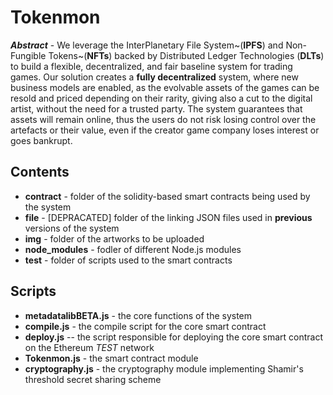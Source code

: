 # Tokenmon

**_Abstract_** - We leverage the InterPlanetary File System~(**IPFS**) and Non-Fungible Tokens~(**NFTs**) backed by Distributed Ledger Technologies (**DLTs**) to build a flexible, decentralized, and fair baseline system for trading games. Our solution creates a **fully decentralized** system, where new business models are enabled, as the evolvable assets of the games can be resold and priced depending on their rarity, giving also a cut to the digital artist, without the need for a trusted party. The system guarantees that assets will remain online, thus the users do not risk losing control over the artefacts or their value, even if the creator game company loses interest or goes bankrupt. 

## Contents

- **contract** - folder of the solidity-based smart contracts being used by the system
- **file** - [DEPRACATED] folder of the linking JSON files used in **previous** versions of the system
- **img** - folder of the artworks to be uploaded
- **node_modules** - fodler of different Node.js modules
- **test** - folder of scripts used to the smart contracts

## Scripts

- **metadatalibBETA.js** - the core functions of the system
- **compile.js** - the compile script for the core smart contract
- **deploy.js** -- the script responsible for deploying the core smart contract on the Ethereum *TEST* network
- **Tokenmon.js** - the smart contract module 
- **cryptography.js** - the cryptography module implementing Shamir's threshold secret sharing scheme

